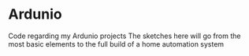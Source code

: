 # Ardunio
Code regarding my Ardunio projects
The sketches here will go from the most basic elements to the full build of a home automation system
